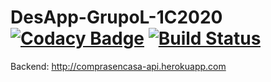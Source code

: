 # DesApp-GrupoL-1C2020 [![Codacy Badge](https://api.codacy.com/project/badge/Grade/5d3c5e6cf3a44e89b56d7dff429a18c4)](https://app.codacy.com/manual/UrielQuevedo/DesApp-GrupoL-1C2020?utm_source=github.com&utm_medium=referral&utm_content=UrielQuevedo/DesApp-GrupoL-1C2020&utm_campaign=Badge_Grade_Dashboard) [![Build Status](https://travis-ci.org/UrielQuevedo/DesApp-GrupoL-1C2020.svg?branch=master)](https://travis-ci.org/UrielQuevedo/DesApp-GrupoL-1C2020)

Backend: http://comprasencasa-api.herokuapp.com

